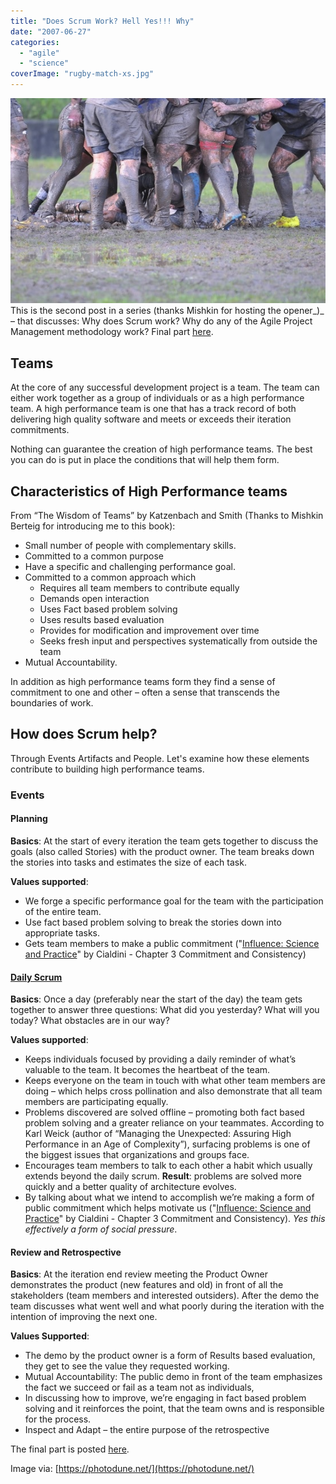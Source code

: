 ```yaml
---
title: "Does Scrum Work? Hell Yes!!! Why"
date: "2007-06-27"
categories: 
  - "agile"
  - "science"
coverImage: "rugby-match-xs.jpg"
---
```


![Rugby match - image licensed from Photodune](images/rugby-match-xs.jpg) This is the second post in a series (thanks Mishkin for hosting the opener_)_ – that discusses: Why does Scrum work? Why do any of the Agile Project Management methodology work? Final part [here](/blog/why-scrum-works.html).

## Teams

At the core of any successful development project is a team. The team can either work together as a group of individuals or as a high performance team. A high performance team is one that has a track record of both delivering high quality software and meets or exceeds their iteration commitments.

Nothing can guarantee the creation of high performance teams. The best you can do is put in place the conditions that will help them form.

## Characteristics of High Performance teams

From “The Wisdom of Teams” by Katzenbach and Smith (Thanks to Mishkin Berteig for introducing me to this book):

- Small number of people with complementary skills.
- Committed to a common purpose
- Have a specific and challenging performance goal.
- Committed to a common approach which
    - Requires all team members to contribute equally
    - Demands open interaction
    - Uses Fact based problem solving
    - Uses results based evaluation
    - Provides for modification and improvement over time
    - Seeks fresh input and perspectives systematically from outside the team
- Mutual Accountability.

In addition as high performance teams form they find a sense of commitment to one and other – often a sense that transcends the boundaries of work.

## How does Scrum help?

Through Events Artifacts and People. Let's examine how these elements contribute to building high performance teams.

### Events

#### Planning

**Basics**: At the start of every iteration the team gets together to discuss the goals (also called Stories) with the product owner. The team breaks down the stories into tasks and estimates the size of each task.

**Values supported**:

- We forge a specific performance goal for the team with the participation of the entire team.
- Use fact based problem solving to break the stories down into appropriate tasks.
- Gets team members to make a public commitment ("[Influence: Science and Practice](https://www.amazon.com/exec/obidos/ASIN/0321011473/notesfromatoo-20)" by Cialdini - Chapter 3 Commitment and Consistency)

#### [Daily Scrum](/blog/daily_scrum_sit.html)

**Basics**: Once a day (preferably near the start of the day) the team gets together to answer three questions: What did you yesterday? What will you today? What obstacles are in our way?

**Values supported**:

- Keeps individuals focused by providing a daily reminder of what’s valuable to the team. It becomes the heartbeat of the team.
- Keeps everyone on the team in touch with what other team members are doing – which helps cross pollination and also demonstrate that all team members are participating equally.
- Problems discovered are solved offline – promoting both fact based problem solving and a greater reliance on your teammates. According to Karl Weick (author of “Managing the Unexpected: Assuring High Performance in an Age of Complexity”), surfacing problems is one of the biggest issues that organizations and groups face.
- Encourages team members to talk to each other a habit which usually extends beyond the daily scrum. **Result**: problems are solved more quickly and a better quality of architecture evolves.
- By talking about what we intend to accomplish we’re making a form of public commitment which helps motivate us ("[Influence: Science and Practice](https://www.amazon.com/exec/obidos/ASIN/0321011473/notesfromatoo-20)" by Cialdini - Chapter 3 Commitment and Consistency). _Yes this effectively a form of social pressure_.

#### Review and Retrospective

**Basics**: At the iteration end review meeting the Product Owner demonstrates the product (new features and old) in front of all the stakeholders (team members and interested outsiders). After the demo the team discusses what went well and what poorly during the iteration with the intention of improving the next one.

**Values Supported**:

- The demo by the product owner is a form of Results based evaluation, they get to see the value they requested working.
- Mutual Accountability: The public demo in front of the team emphasizes the fact we succeed or fail as a team not as individuals,
- In discussing how to improve, we’re engaging in fact based problem solving and it reinforces the point, that the team owns and is responsible for the process.
- Inspect and Adapt – the entire purpose of the retrospective

The final part is posted [here](/blog/why-scrum-works.html).

Image via: [https://photodune.net/](https://photodune.net/)
